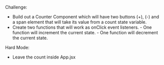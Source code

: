 Challenge:

- Build out a Counter Component which will have two buttons (+), (-) and a span element that will take its value from a count state variable.
- Create two functions that will work as onClick event listeners. - One function will increment the current state. - One function will decrement the current state.

Hard Mode:

- Leave the count inside App.jsx
